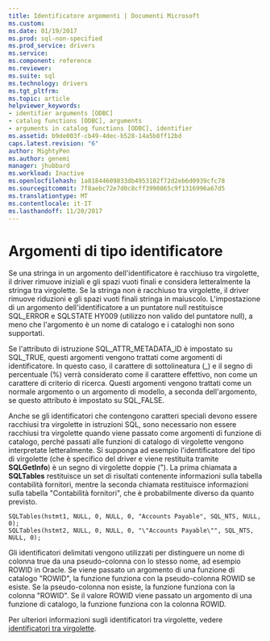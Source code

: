```yaml
---
title: Identificatore argomenti | Documenti Microsoft
ms.custom: 
ms.date: 01/19/2017
ms.prod: sql-non-specified
ms.prod_service: drivers
ms.service: 
ms.component: reference
ms.reviewer: 
ms.suite: sql
ms.technology: drivers
ms.tgt_pltfrm: 
ms.topic: article
helpviewer_keywords:
- identifier arguments [ODBC]
- catalog functions [ODBC], arguments
- arguments in catalog functions [ODBC], identifier
ms.assetid: b9de003f-cb49-4dec-b528-14a5b8ff12bd
caps.latest.revision: "6"
author: MightyPen
ms.author: genemi
manager: jhubbard
ms.workload: Inactive
ms.openlocfilehash: 1a81844609833db4953102f72d2eb6d0939cfc78
ms.sourcegitcommit: 7f8aebc72e7d0c8cff3990865c9f1316996a67d5
ms.translationtype: MT
ms.contentlocale: it-IT
ms.lasthandoff: 11/20/2017
---
```

# <a name="identifier-arguments"></a>Argomenti di tipo identificatore
Se una stringa in un argomento dell'identificatore è racchiuso tra virgolette, il driver rimuove iniziali e gli spazi vuoti finali e considera letteralmente la stringa tra virgolette. Se la stringa non è racchiuso tra virgolette, il driver rimuove riduzioni e gli spazi vuoti finali stringa in maiuscolo. L'impostazione di un argomento dell'identificatore a un puntatore null restituisce SQL_ERROR e SQLSTATE HY009 (utilizzo non valido del puntatore null), a meno che l'argomento è un nome di catalogo e i cataloghi non sono supportati.  
  
 Se l'attributo di istruzione SQL_ATTR_METADATA_ID è impostato su SQL_TRUE, questi argomenti vengono trattati come argomenti di identificatore. In questo caso, il carattere di sottolineatura (_) e il segno di percentuale (%) verrà considerato come il carattere effettivo, non come un carattere di criterio di ricerca. Questi argomenti vengono trattati come un normale argomento o un argomento di modello, a seconda dell'argomento, se questo attributo è impostato su SQL_FALSE.  
  
 Anche se gli identificatori che contengono caratteri speciali devono essere racchiusi tra virgolette in istruzioni SQL, sono necessario non essere racchiusi tra virgolette quando viene passato come argomenti di funzione di catalogo, perché passati alle funzioni di catalogo di virgolette vengono interpretate letteralmente. Si supponga ad esempio l'identificatore del tipo di virgolette (che è specifico del driver e viene restituita tramite **SQLGetInfo**) è un segno di virgolette doppie ("). La prima chiamata a **SQLTables** restituisce un set di risultati contenente informazioni sulla tabella contabilità fornitori, mentre la seconda chiamata restituisce informazioni sulla tabella "Contabilità fornitori", che è probabilmente diverso da quanto previsto.  
  
```  
SQLTables(hstmt1, NULL, 0, NULL, 0, "Accounts Payable", SQL_NTS, NULL, 0);  
SQLTables(hstmt2, NULL, 0, NULL, 0, "\"Accounts Payable\"", SQL_NTS, NULL, 0);  
```  
  
 Gli identificatori delimitati vengono utilizzati per distinguere un nome di colonna true da una pseudo-colonna con lo stesso nome, ad esempio ROWID in Oracle. Se viene passato un argomento di una funzione di catalogo "ROWID", la funzione funziona con la pseudo-colonna ROWID se esiste. Se la pseudo-colonna non esiste, la funzione funziona con la colonna "ROWID". Se il valore ROWID viene passato un argomento di una funzione di catalogo, la funzione funziona con la colonna ROWID.  
  
 Per ulteriori informazioni sugli identificatori tra virgolette, vedere [identificatori tra virgolette](../../../odbc/reference/develop-app/quoted-identifiers.md).
